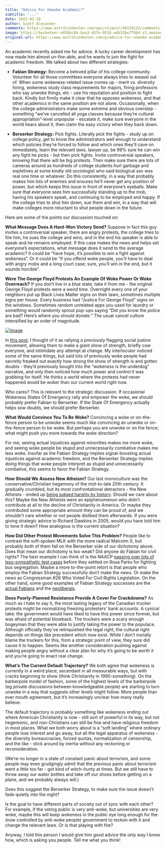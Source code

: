 ```yaml
---
title: "Advice For Unwoke Academic?"
subtitle: "..."
date: 2022-03-10
author: Scott Alexander
comments: https://www.astralcodexten.com/api/v1/post/48318122/comments?&all_comments=true
image: https://bucketeer-e05bbc84-baa3-437e-9518-adb32be77984.s3.amazonaws.com/public/images/cdae1a9b-31de-4f2a-adf5-a68f54f55c79_779x433.png
original-url: https://www.astralcodexten.com/p/advice-for-unwoke-academic
---
```

An academic recently asked me for advice. A lucky career development has now made him almost un-fire-able, and he wants to join the fight for academic freedom. We talked about two different strategies:

  * **Fabian Strategy:** Become a beloved pillar of his college community. Volunteer for all those committees everyone always tries to weasel out of. When some wokeness-related issue comes up - merit vs. diversity hiring, wokeness study class requirements for majors, firing professors who say unwoke things, etc - use his reputation and position to fight back. Kindly but firmly make it clear that he opposes wokeness, and that other academics in the same position are not alone. Occasionally, when the college administrators make some extreme and obvious overstep - something “we’ve cancelled all yoga classes because they’re cultural appropriation”-level unpopular - escalate it, make sure everyone in the world hears about it, then claim the easy victory when they back down.

  * **Berserker Strategy:** Pick fights. Literally _pick_ the fights - study up on college policy, get to know the administrators well enough to understand which policies they’re forced to follow and which ones they’ll cave on immediately, learn the relevant laws, lawyer up, be 99% sure he can win any fight he picks - but then pick fights. Invite controversial speakers, knowing that there will be big protests. Then make sure there are lots of cameras around as hundreds of college students hurl garbage and expletives at some kindly old sociologist who said biological sex was real one time or whatever. Do this consistently, in a way that probably makes him lots of enemies and ensures he’ll never get any position of power, but which keeps this issue in front of everyone’s eyeballs. Make sure that everyone sees him successfully standing up to the mob, having his speakers speak, and continuing to be employed and happy. If the college tries to shut him down, sue them and win, in a way that will make colleges more reluctant to shut people down in the future.




Here are some of the points our discussion touched on:

**What Message Does A Hard-Won Victory Send?** Suppose in fact this guy invites a controversial speaker, there are angry protests, the college tries to fire him, he sues the college and wins, and in the end his speaker is able to speak and he remains employed. If this case makes the news and helps set everyone’s expectations, what message does it send to the average academic? It could be “have hope, it’s possible to win a fight against wokeness”. Or it could be “if you offend woke people, you’ll have to deal with angry mobs and a long court case; sure, you’ll win in the end, but it sounds horrible”. 

**Were The George Floyd Protests An Example Of Woke Power Or Woke Overreach?** If you don’t live in a blue state, take it from me - the original George Floyd protests were a _weird_ time. Overnight every one of your neighbors put up Black Lives Matter signs on their lawn, sometimes multiple signs per house. Every business had “Justice For George Floyd” signs on the windows. Sometimes random unrelated apps you used for laundry or something would randomly sprout pop-ups saying “Did you know the police are bad? Here’s where you should donate.” The usual cancel culture intensified by an order of magnitude. 

[![Image](https://substackcdn.com/image/fetch/w_1456,c_limit,f_auto,q_auto:good,fl_progressive:steep/https%3A%2F%2Fbucketeer-e05bbc84-baa3-437e-9518-adb32be77984.s3.amazonaws.com%2Fpublic%2Fimages%2F7fab264e-c7f3-42fc-adcd-c352681d425c_822x680.png)](https://substackcdn.com/image/fetch/f_auto,q_auto:good,fl_progressive:steep/https%3A%2F%2Fbucketeer-e05bbc84-baa3-437e-9518-adb32be77984.s3.amazonaws.com%2Fpublic%2Fimages%2F7fab264e-c7f3-42fc-adcd-c352681d425c_822x680.png)

In [this post](https://astralcodexten.substack.com/p/the-rise-and-fall-of-online-culture), I thought of it as rallying a previously flagging social justice movement, allowing them to make a giant show of strength, briefly cow everyone, and intimidate any attempt at change. My interlocutor noticed some of the same things, but said lots of previously woke people had secretly freaked out exactly how strong the show of strength is and gotten doubts - they’d previously bought into the “wokeness is the underdog” narrative, and only then noticed how much power and control it was grabbing for itself. He thinks a world where the protests had never happened would be woker than our current world right now. 

Who cares? This is relevant to the strategic discussion. If occasional Wokeness States Of Emergency rally and empower the woke, we should probably prefer Fabian to Berserker. If the State Of Emergency actually helps sow doubts, we should prefer Berserker.

**What Would Convince You To Be Woke?** Convincing a woke or on-the-fence person to be unwoke seems much like convincing an unwoke or on-the-fence person to be woke. But perhaps you are unwoke or on the fence; what might push you more towards the woke direction?

For me, seeing actual injustices against minorities makes me more woke, and seeing woke people be stupid and unnecessarily combative makes me less woke. Insofar as the Fabian Strategy implies signal-boosting actual injustices against academic freedom, and the Berserker Strategy implies doing things that woke people interpret as stupid and unnecessarily combative, this seems to favor the Fabian Strategy.

**How Should We Assess New Atheism?** Our last monoculture was the conservative/Christian hegemony of the mid-to-late 20th century. It gradually crumbled, but its most confrontational detractors - the New Atheists - ended up [being judged harshly by history](https://slatestarcodex.com/2019/10/30/new-atheism-the-godlessness-that-failed/). Should we care about this? Maybe the New Atheists were an epiphenomenon who didn’t contribute at all to the decline of Christianity in America. Or maybe they contributed some appropriate amount they can be proud of, and we shouldn’t care whether or not people disliked them afterwards. If you were giving strategic advice to Richard Dawkins in 2005, would you have told him to tone it down? How analogous is the current situation?

**How Did Other Protest Movements Solve This Problem?** People like to contrast the soft-spoken MLK with the more radical Malcolm X, but probably _both_ of them fall on the Berserker side of our dichotomy above. Does that mean our dichotomy is too weak? Did anyone do Fabian for civil rights? The best example I can think of is the NAACP [passing over lots of less-sympathetic test cases](https://www.npr.org/2009/03/15/101719889/before-rosa-parks-there-was-claudette-colvin) before they settled on Rosa Parks for fighting bus segregation. Maybe a more to-the-point retort is that people who employ the Fabian Strategy successfully don’t make the news. Or make the news as Congressman #26 Who Voted For Civil Rights Legislation. On the other hand, some good examples of Fabian Strategy successes are the [actual Fabians](https://slatestarcodex.com/2018/04/30/book-review-history-of-the-fabian-society/) and the [neoliberals](https://www.effectivealtruism.org/articles/ea-neoliberal).

**Does Poorly-Planned Resistance Provide A Cover For Crackdowns?** As much as I hate to say it, the most lasting legacy of the Canadian trucker protests might be normalizing freezing protesters’ bank accounts. A cynical take: the government would have liked to have this power since forever, but was afraid of potential blowback. The truckers were a scary enough bogeyman that they were able to justify taking the power to the populace. Although officially they’ve relinquished the legal right, the cultural right depends on things like precedent which now exist. While I don’t morally blame the truckers for this, from a strategic point of view, they sure did cause it to happen. Seems like another consideration pushing against making people angry without a clear plan for why it’s going to be worth it and you’re going to enact real change.

**What’s The Current Default Trajectory?** We both agree that wokeness is currently in a weird place; ascendant in all measurable ways, but with cracks beginning to show (think Christianity in 1990-something). On the barberpole model of fashion, some of the highest levels of the barberpole (eg private discussions between knowledgeable people) are starting to turn unwoke in a way that suggests other levels might follow. More people than ever mouth agreement, but it’s increasingly unclear how many really believe.

The default trajectory is probably something like wokeness ending out where American Christianity is now - still sort of powerful in its way, but not hegemonic, and non-Christians can still be fine and have religious freedom in most places. What we both worry about is a “soft landing” where ordinary people lose interest and go away, but all the legal apparatus of wokeness - the diversity bureaucracies, forced quotas, normalization of censorship, and the like - stick around by inertia without any reckoning or reconsideration.

(We’re no longer in a state of constant panic about terrorism, and some people may even grudgingly admit that the previous panic about terrorism went a little too far - got kind of witch-hunty at times. But we still have to throw away our water bottles and take off our shoes before getting on a plane, and we probably always will.)

Does this suggest the Berserker Strategy, to make sure the issue doesn’t fade quietly into the night?

Is the goal to have different parts of society out of sync with each other? For example, if the voting public is very anti-woke, but universities are very woke, maybe this will keep wokeness in the public eye long enough for the (now controlled by anti-woke people) government to reckon with it and change the relevant laws. Or is that playing with fire?

Anyway, I told this person I would give him good advice the only way I know how, which is asking you people. Tell me what you think!
